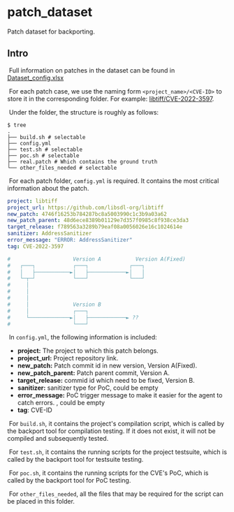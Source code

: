 # patch_dataset

Patch dataset for backporting.

## Intro

​	Full information on patches in the dataset can be found in [Dataset_config.xlsx](./Dataset_config.xlsx)

​	For each patch case, we use the naming form `<project_name>/<CVE-ID>` to store it in the corresponding folder. For example: [libtiff/CVE-2022-3597](./libtiff\CVE-2022-3597).

​	Under the folder, the structure is roughly as follows:

```shell
$ tree                                 
.
├── build.sh # selectable
├── config.yml
├── test.sh # selectable
├── poc.sh # selectable
├── real.patch # Which contains the ground truth
└── other_files_needed # selectable
```

​	For each patch folder, `comfig.yml` is required. It contains the most critical information about the patch. 

```yaml
project: libtiff
project_url: https://github.com/libsdl-org/libtiff
new_patch: 4746f16253b784287bc8a5003990c1c3b9a03a62
new_patch_parent: 48d6ece8389b01129e7d357f0985c8f938ce3da3
target_release: f789563a3289b79eaf08a0056026e16c1024614e
sanitizer: AddressSanitizer
error_message: "ERROR: AddressSanitizer"
tag: CVE-2022-3597

#                    Version A           Version A(Fixed)     
#   ┌───┐            ┌───┐             ┌───┐                  
#   │   ├───────────►│   ├────────────►│   │                  
#   └─┬─┘            └───┘             └───┘                  
#     │                                                       
#     │                                                       
#     │                                                       
#     │              Version B                                
#     │              ┌───┐                                    
#     └─────────────►│   ├────────────► ??                    
#                    └───┘                   
```

​	In `config.yml`, the following information is included:

* **project:** The project to which this patch belongs.
* **project_url:** Project repository link.
* **new_patch:**  Patch commit id in new version, Version A(Fixed).
* **new_patch_parent:** Patch parent commit, Version A.
* **target_release:** commid id which need to be fixed, Version B.
* **sanitizer:** sanitizer type for PoC, could be empty
* **error_message:** PoC trigger message to make it easier for the agent to catch errors. , could be empty
* **tag**: CVE-ID

​	For `build.sh`, it contains the project's compilation script, which is called by the backport tool for compilation testing. If it does not exist, it will not be compiled and subsequently tested.

​	For `test.sh`, it contains the running scripts for the project testsuite, which is called by the backport tool for testsuite testing. 

​	For `poc.sh`, it contains the running scripts for the CVE's PoC, which is called by the backport tool for PoC testing. 

​	For `other_files_needed`, all the files that may be required for the script can be placed in this folder.
